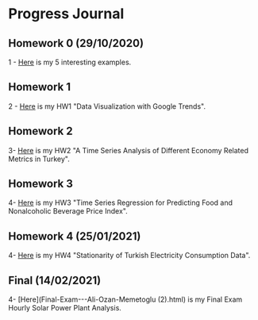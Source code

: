 # Progress Journal

## Homework 0 (29/10/2020)

1 - [Here](files/homework_0.html) is my 5 interesting examples.

## Homework 1

2 - [Here](files/HW1.html) is my HW1 "Data Visualization with Google Trends".

## Homework 2

3- [Here](files/HW2.html) is my HW2 "A Time Series Analysis of Different Economy Related Metrics in Turkey".

## Homework 3

4- [Here](files/HW3.html) is my HW3 "Time Series Regression for Predicting Food and Nonalcoholic Beverage Price Index".

## Homework 4 (25/01/2021)

4- [Here](files/HW4.html) is my HW4 "Stationarity of Turkish Electricity Consumption Data".

## Final (14/02/2021)

4- [Here](Final-Exam---Ali-Ozan-Memetoglu (2).html) is my Final Exam Hourly Solar Power Plant Analysis.

